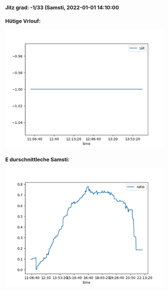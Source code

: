 ### Jitz grad: -1/33 (Samsti, 2022-01-01 14:10:00

### Hütige Vrlouf:
![Graph](Today.png)

### E durschnittleche Samsti:
![Graph](Samsti.png)